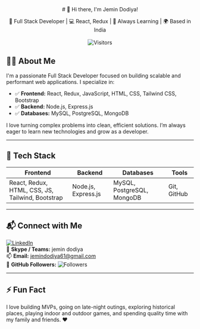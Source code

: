 <div align="center">
# 👋 Hi there, I'm Jemin Dodiya!<br>

🚀 Full Stack Developer | 💻 React, Redux | 🧠 Always Learning | 🌍 Based in India  <br><br>
![Visitors](https://komarev.com/ghpvc/?username=jemin16&label=Profile%20views&color=0e75b6&style=flat)<br>
</div>

## 👨‍💻 About Me

I'm a passionate Full Stack Developer focused on building scalable and performant web applications. I specialize in:

- ✅ **Frontend:** React, Redux, JavaScript, HTML, CSS, Tailwind CSS, Bootstrap  
- ✅ **Backend:** Node.js, Express.js  
- ✅ **Databases:** MySQL, PostgreSQL, MongoDB  

I love turning complex problems into clean, efficient solutions. I’m always eager to learn new technologies and grow as a developer.

---

## 🧰 Tech Stack

| Frontend                      | Backend            | Databases                  | Tools        |
|------------------------------|--------------------|----------------------------|--------------|
| React, Redux, HTML, CSS, JS, Tailwind, Bootstrap | Node.js, Express.js | MySQL, PostgreSQL, MongoDB | Git, GitHub   |

---

## 📬 Connect with Me

[![LinkedIn](https://img.shields.io/badge/-LinkedIn-blue?style=flat&logo=linkedin&link=https://linkedin.com/in/jemin-dodiya)](https://linkedin.com/in/jemin-dodiya)  
💬 **Skype / Teams:** jemin dodiya  
📫 **Email:** jemindodiya61@gmail.com  
👥 **GitHub Followers:** ![Followers](https://img.shields.io/github/followers/jemin16?label=Follow&style=social)

---

## ⚡ Fun Fact

I love building MVPs, going on late-night outings, exploring historical places, playing indoor and outdoor games, and spending quality time with my family and friends. ❤️
